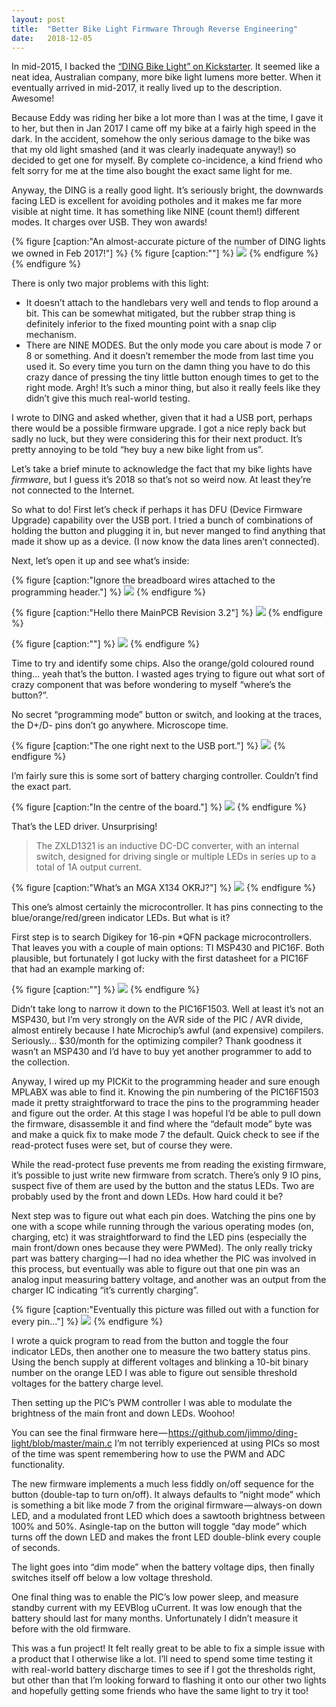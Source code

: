 ```yaml
---
layout:	post
title:	"Better Bike Light Firmware Through Reverse Engineering"
date:	2018-12-05
---
```


  In mid-2015, I backed the [“DING Bike Light” on Kickstarter](https://www.kickstarter.com/projects/dingbikelight/ding-bike-lights). It seemed like a neat idea, Australian company, more bike light lumens more better. When it eventually arrived in mid-2017, it really lived up to the description. Awesome!

Because Eddy was riding her bike a lot more than I was at the time, I gave it to her, but then in Jan 2017 I came off my bike at a fairly high speed in the dark. In the accident, somehow the only serious damage to the bike was that my old light smashed (and it was clearly inadequate anyway!) so decided to get one for myself. By complete co-incidence, a kind friend who felt sorry for me at the time also bought the exact same light for me.

Anyway, the DING is a really good light. It’s seriously bright, the downwards facing LED is excellent for avoiding potholes and it makes me far more visible at night time. It has something like NINE (count them!) different modes. It charges over USB. They won awards!

{% figure [caption:"An almost-accurate picture of the number of DING lights we owned in Feb 2017!"] %}
{% figure [caption:""] %}
![](/assets/img/0*MxttX5d12kKXRH9U)
{% endfigure %}
{% endfigure %}

There is only two major problems with this light:

* It doesn’t attach to the handlebars very well and tends to flop around a bit. This can be somewhat mitigated, but the rubber strap thing is definitely inferior to the fixed mounting point with a snap clip mechanism.
* There are NINE MODES. But the only mode you care about is mode 7 or 8 or something. And it doesn’t remember the mode from last time you used it. So every time you turn on the damn thing you have to do this crazy dance of pressing the tiny little button enough times to get to the right mode. Argh! It’s such a minor thing, but also it really feels like they didn’t give this much real-world testing.

I wrote to DING and asked whether, given that it had a USB port, perhaps there would be a possible firmware upgrade. I got a nice reply back but sadly no luck, but they were considering this for their next product. It’s pretty annoying to be told “hey buy a new bike light from us”.

Let’s take a brief minute to acknowledge the fact that my bike lights have *firmware*, but I guess it’s 2018 so that’s not so weird now. At least they’re not connected to the Internet.

So what to do! First let’s check if perhaps it has DFU (Device Firmware Upgrade) capability over the USB port. I tried a bunch of combinations of holding the button and plugging it in, but never manged to find anything that made it show up as a device. (I now know the data lines aren’t connected).

Next, let’s open it up and see what’s inside:

{% figure [caption:"Ignore the breadboard wires attached to the programming header."] %}
![](/assets/img/1*ZSCccF5JlBc5nc5S6N2A5w.jpeg)
{% endfigure %}

{% figure [caption:"Hello there MainPCB Revision 3.2"] %}
![](/assets/img/1*ePZVPB7cIF5OTiWk963p-A.jpeg)
{% endfigure %}

{% figure [caption:""] %}
![](/assets/img/1*oTLW5_1ohjoww0_y6UT7vQ.jpeg)
{% endfigure %}

Time to try and identify some chips. Also the orange/gold coloured round thing… yeah that’s the button. I wasted ages trying to figure out what sort of crazy component that was before wondering to myself “where’s the button?”.

No secret “programming mode” button or switch, and looking at the traces, the D+/D- pins don’t go anywhere. Microscope time.

{% figure [caption:"The one right next to the USB port."] %}
![](/assets/img/1*h7W5qtdWNf68IbP41EvllQ.jpeg)
{% endfigure %}

I’m fairly sure this is some sort of battery charging controller. Couldn’t find the exact part.

{% figure [caption:"In the centre of the board."] %}
![](/assets/img/1*eBNL6L7w2gUCLoIlmEwbpw.jpeg)
{% endfigure %}

That’s the LED driver. Unsurprising!

> The ZXLD1321 is an inductive DC-DC converter, with an internal switch, designed for driving single or multiple LEDs in series up to a total of 1A output current.

{% figure [caption:"What’s an MGA X134 OKRJ?"] %}
![](/assets/img/1*0qEJnxt1-OEKifxNi9MS7Q.jpeg)
{% endfigure %}

This one’s almost certainly the microcontroller. It has pins connecting to the blue/orange/red/green indicator LEDs. But what is it?

First step is to search Digikey for 16-pin *QFN package microcontrollers. That leaves you with a couple of main options: TI MSP430 and PIC16F. Both plausible, but fortunately I got lucky with the first datasheet for a PIC16F that had an example marking of:

{% figure [caption:""] %}
![](/assets/img/1*sIoagqYv8KXSIpKRFY_zfQ.png)
{% endfigure %}

Didn’t take long to narrow it down to the PIC16F1503. Well at least it’s not an MSP430, but I’m very strongly on the AVR side of the PIC / AVR divide, almost entirely because I hate Microchip’s awful (and expensive) compilers. Seriously… $30/month for the optimizing compiler? Thank goodness it wasn’t an MSP430 and I’d have to buy yet another programmer to add to the collection.

Anyway, I wired up my PICKit to the programming header and sure enough MPLABX was able to find it. Knowing the pin numbering of the PIC16F1503 made it pretty straightforward to trace the pins to the programming header and figure out the order. At this stage I was hopeful I’d be able to pull down the firmware, disassemble it and find where the “default mode” byte was and make a quick fix to make mode 7 the default. Quick check to see if the read-protect fuses were set, but of course they were.

While the read-protect fuse prevents me from reading the existing firmware, it’s possible to just write new firmware from scratch. There’s only 9 IO pins, suspect five of them are used by the button and the status LEDs. Two are probably used by the front and down LEDs. How hard could it be?

Next step was to figure out what each pin does. Watching the pins one by one with a scope while running through the various operating modes (on, charging, etc) it was straightforward to find the LED pins (especially the main front/down ones because they were PWMed). The only really tricky part was battery charging — I had no idea whether the PIC was involved in this process, but eventually was able to figure out that one pin was an analog input measuring battery voltage, and another was an output from the charger IC indicating “it’s currently charging”.

{% figure [caption:"Eventually this picture was filled out with a function for every pin..."] %}
![](/assets/img/1*h7pTHX3_mFVWOJvlrGXuvw.jpeg)
{% endfigure %}

I wrote a quick program to read from the button and toggle the four indicator LEDs, then another one to measure the two battery status pins. Using the bench supply at different voltages and blinking a 10-bit binary number on the orange LED I was able to figure out sensible threshold voltages for the battery charge level.

Then setting up the PIC’s PWM controller I was able to modulate the brightness of the main front and down LEDs. Woohoo!

You can see the final firmware here — <https://github.com/jimmo/ding-light/blob/master/main.c> I’m not terribly experienced at using PICs so most of the time was spent remembering how to use the PWM and ADC functionality.

The new firmware implements a much less fiddly on/off sequence for the button (double-tap to turn on/off). It always defaults to “night mode” which is something a bit like mode 7 from the original firmware — always-on down LED, and a modulated front LED which does a sawtooth brightness between 100% and 50%. Asingle-tap on the button will toggle “day mode” which turns off the down LED and makes the front LED double-blink every couple of seconds.

The light goes into “dim mode” when the battery voltage dips, then finally switches itself off below a low voltage threshold.

One final thing was to enable the PIC’s low power sleep, and measure standby current with my EEVBlog uCurrent. It was low enough that the battery should last for many months. Unfortunately I didn’t measure it before with the old firmware.

This was a fun project! It felt really great to be able to fix a simple issue with a product that I otherwise like a lot. I’ll need to spend some time testing it with real-world battery discharge times to see if I got the thresholds right, but other than that I’m looking forward to flashing it onto our other two lights and hopefully getting some friends who have the same light to try it too!
